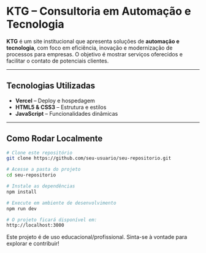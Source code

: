 # KTG – Consultoria em Automação e Tecnologia

**KTG** é um site institucional que apresenta soluções de **automação e tecnologia**, com foco em eficiência, inovação e modernização de processos para empresas. O objetivo é mostrar serviços oferecidos e facilitar o contato de potenciais clientes.

---

## Tecnologias Utilizadas
- **Vercel** – Deploy e hospedagem  
- **HTML5 & CSS3** – Estrutura e estilos  
- **JavaScript** – Funcionalidades dinâmicas  

---

## Como Rodar Localmente

```bash
# Clone este repositório
git clone https://github.com/seu-usuario/seu-repositorio.git

# Acesse a pasta do projeto
cd seu-repositorio

# Instale as dependências
npm install

# Execute em ambiente de desenvolvimento
npm run dev

# O projeto ficará disponível em:
http://localhost:3000

```

Este projeto é de uso educacional/profissional.
Sinta-se à vontade para explorar e contribuir!
